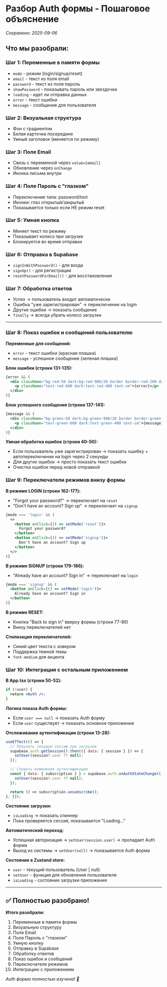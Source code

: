 # Разбор Auth формы - Пошаговое объяснение

*Сохранено: 2025-09-06*

## Что мы разобрали:

### Шаг 1: Переменные в памяти формы
- `mode` - режим (login/signup/reset)
- `email` - текст из поля email
- `password` - текст из поля пароль  
- `showPassword` - показывать пароль или звездочки
- `loading` - идет ли отправка данных
- `error` - текст ошибки
- `message` - сообщение для пользователя

### Шаг 2: Визуальная структура
- Фон с градиентом
- Белая карточка посередине
- Умный заголовок (меняется по режиму)

### Шаг 3: Поле Email
- Связь с переменной через `value={email}`
- Обновление через `onChange`
- Иконка письма внутри

### Шаг 4: Поле Пароль с "глазком"
- Переключение типа: password/text
- Иконки: глаз открытый/закрытый
- Показывается только если НЕ режим reset

### Шаг 5: Умная кнопка
- Меняет текст по режиму
- Показывает колесо при загрузке
- Блокируется во время отправки

### Шаг 6: Отправка в Supabase
- `signInWithPassword()` - для входа
- `signUp()` - для регистрации
- `resetPasswordForEmail()` - для восстановления

### Шаг 7: Обработка ответов
- Успех → пользователь входит автоматически
- Ошибка "уже зарегистрирован" → переключение на login
- Другие ошибки → показать сообщение
- `finally` → всегда убрать колесо загрузки

---

### Шаг 8: Показ ошибок и сообщений пользователю

**Переменные для сообщений:**
- `error` - текст ошибки (красная плашка)
- `message` - успешное сообщение (зеленая плашка)

**Блок ошибки (строки 131-135):**
```jsx
{error && (
  <div className="bg-red-50 dark:bg-red-900/20 border border-red-200 dark:border-red-800 rounded-lg p-3">
    <p className="text-red-600 dark:text-red-400 text-sm">{error}</p>
  </div>
)}
```

**Блок успешного сообщения (строки 137-141):**
```jsx
{message && (
  <div className="bg-green-50 dark:bg-green-900/20 border border-green-200 dark:border-green-800 rounded-lg p-3">
    <p className="text-green-600 dark:text-green-400 text-sm">{message}</p>
  </div>
)}
```

**Умная обработка ошибок (строки 40-50):**
- Если пользователь уже зарегистрирован → показать ошибку + автопереключение на login через 2 секунды
- Для других ошибок → просто показать текст ошибки
- Очистка ошибок перед новой отправкой

### Шаг 9: Переключатели режимов внизу формы

**В режиме LOGIN (строки 162-177):**
- "Forgot your password?" → переключает на `reset`
- "Don't have an account? Sign up" → переключает на `signup`

```jsx
{mode === 'login' && (
  <>
    <button onClick={() => setMode('reset')}>
      Forgot your password?
    </button>
    <button onClick={() => setMode('signup')}>
      Don't have an account? Sign up
    </button>
  </>
)}
```

**В режиме SIGNUP (строки 179-186):**
- "Already have an account? Sign in" → переключает на `login`

```jsx
{mode === 'signup' && (
  <button onClick={() => setMode('login')}>
    Already have an account? Sign in
  </button>
)}
```

**В режиме RESET:**
- Кнопка "Back to sign in" вверху формы (строки 77-86)
- Внизу переключателей нет

**Стилизация переключателей:**
- Синий цвет текста с ховером
- Поддержка темной темы
- `font-medium` для акцента

### Шаг 10: Интеграция с остальным приложением

**В App.tsx (строки 50-52):**
```jsx
if (!user) {
  return <Auth />;
}
```

**Логика показа Auth формы:**
- Если `user === null` → показать Auth форму
- Если `user` существует → показать основное приложение

**Отслеживание аутентификации (строки 13-28):**
```jsx
useEffect(() => {
  // Получить текущую сессию при загрузке
  supabase.auth.getSession().then(({ data: { session } }) => {
    setUser(session?.user ?? null);
  });

  // Слушать изменения аутентификации
  const { data: { subscription } } = supabase.auth.onAuthStateChange((_event, session) => {
    setUser(session?.user ?? null);
  });

  return () => subscription.unsubscribe();
}, []);
```

**Состояние загрузки:**
- `isLoading` → показать спиннер
- Пока проверяется сессия, показывается "Loading..."

**Автоматический переход:**
- Успешная авторизация → `setUser(session.user)` → пропадает Auth форма
- Выход из системы → `setUser(null)` → показывается Auth форма

**Состояние в Zustand store:**
- `user` - текущий пользователь (User | null)
- `setUser` - функция для обновления пользователя
- `isLoading` - состояние загрузки приложения

---

## ✅ Полностью разобрано!

**Итого разобрали:**
1. Переменные в памяти формы
2. Визуальную структуру  
3. Поле Email
4. Поле Пароль с "глазком"
5. Умную кнопку
6. Отправку в Supabase
7. Обработку ответов
8. Показ ошибок и сообщений
9. Переключатели режимов
10. Интеграцию с приложением

*Auth форма полностью изучена! 🎉*